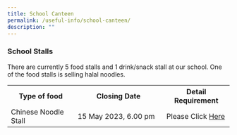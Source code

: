 ```yaml
---
title: School Canteen
permalink: /useful-info/school-canteen/
description: ""
---
```

<h3>School Stalls</h3>

There are currently 5 food stalls and 1 drink/snack stall at our school. One of the food stalls is selling halal noodles.

<table style="width:100%">
<tbody>
<tr>
<th style="width:30%">Type of food</th>
<th style="width:40%">Closing Date</th>
<th style="width:40%">Detail Requirement</th>
</tr>
<tr>
	<td>Chinese Noodle Stall</td>
<td>15 May 2023, 6.00 pm<br></td>
<td>Please Click <a href="mailto: siti_fatima_bte_azmi@moe.edu.sg">Here</a></td>
</tr></tbody></table>